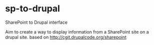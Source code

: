 # sp-to-drupal
SharePoint to Drupal interface

Aim to create a way to display information from a SharePoint site on a drupal site.
based on http://cgit.drupalcode.org/sharepoint 

